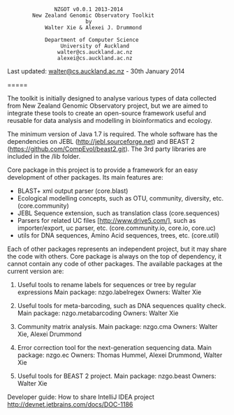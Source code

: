                    NZGOT v0.0.1 2013-2014
            New Zealand Genomic Observatory Toolkit
                             by
                Walter Xie & Alexei J. Drummond

                Department of Computer Science
                     University of Auckland
                    walter@cs.auckland.ac.nz
                    alexei@cs.auckland.ac.nz

Last updated: walter@cs.auckland.ac.nz - 30th January 2014


=====

The toolkit is initially designed to analyse various types of data collected from
New Zealand Genomic Observatory project, but we are aimed to integrate these tools
to create an open-source framework useful and reusable for data analysis and modelling
in bioinformatics and ecology.

The minimum version of Java 1.7 is required. The whole software has the dependencies
on JEBL (http://jebl.sourceforge.net) and BEAST 2 (https://github.com/CompEvol/beast2.git).
The 3rd party libraries are included in the /lib folder.

Core package in this project is to provide a framework for an easy development of other
packages. Its main features are:
* BLAST+ xml output parser (core.blast)
* Ecological modelling concepts, such as OTU, community, diversity, etc. (core.community)
* JEBL Sequence extension, such as translation class (core.sequences)
* Parsers for related UC files [http://www.drive5.com/], such as importer/export,
uc parser, etc. (core.community.io, core.io, core.uc)
* utils for DNA sequences, Amino Acid sequences, trees, etc. (core.util)

Each of other packages represents an independent project, but it may share the code with
others. Core package is always on the top of dependency, it cannot contain any code of
other packages.
The available packages at the current version are:

1) Useful tools to rename labels for sequences or tree by regular expressions
Main package: nzgo.labelregex
Owners: Walter Xie

2) Useful tools for meta-barcoding, such as DNA sequences quality check.
Main package: nzgo.metabarcoding
Owners: Walter Xie

3) Community matrix analysis.
Main package: nzgo.cma
Owners: Walter Xie, Alexei Drummond

4) Error correction tool for the next-generation sequencing data.
Main package: nzgo.ec
Owners: Thomas Hummel, Alexei Drummond, Walter Xie

5) Useful tools for BEAST 2 project.
Main package: nzgo.beast
Owners: Walter Xie


Developer guide:
How to share IntelliJ IDEA project http://devnet.jetbrains.com/docs/DOC-1186



